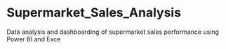 # Supermarket_Sales_Analysis
Data analysis and dashboarding of supermarket sales performance using Power BI and Exce
